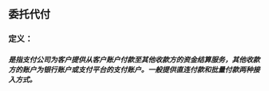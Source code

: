 ## 委托代付

### **定义：**

#####  是指支付公司为客户提供从客户账户付款至其他收款方的资金结算服务，其他收款方的账户为银行账户或支付平台的支付账户。一般提供直连付款和批量付款两种接入方式。



